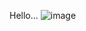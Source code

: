 Hello...
![image](https://github.com/user-attachments/assets/e14a0b93-d788-43a1-9b5a-02f4acc24188)



